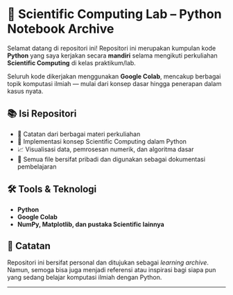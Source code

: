 # 🧪 Scientific Computing Lab – Python Notebook Archive

Selamat datang di repositori ini!
Repositori ini merupakan kumpulan kode **Python** yang saya kerjakan secara **mandiri** selama mengikuti perkuliahan **Scientific Computing** di kelas praktikum/lab.

Seluruh kode dikerjakan menggunakan **Google Colab**, mencakup berbagai topik komputasi ilmiah — mulai dari konsep dasar hingga penerapan dalam kasus nyata.

## 📚 Isi Repositori

* 📌 Catatan dari berbagai materi perkuliahan
* 🔬 Implementasi konsep Scientific Computing dalam Python
* 📈 Visualisasi data, pemrosesan numerik, dan algoritma dasar
* 🧠 Semua file bersifat pribadi dan digunakan sebagai dokumentasi pembelajaran

## 🛠️ Tools & Teknologi

* **Python**
* **Google Colab**
* **NumPy, Matplotlib, dan pustaka Scientific lainnya**

## 📎 Catatan

Repositori ini bersifat personal dan ditujukan sebagai *learning archive*. Namun, semoga bisa juga menjadi referensi atau inspirasi bagi siapa pun yang sedang belajar komputasi ilmiah dengan Python.

---
